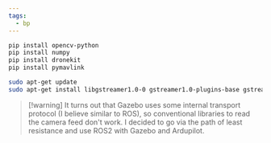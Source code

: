 ```yaml
---
tags:
  - bp
---
```

```bash
pip install opencv-python
pip install numpy
pip install dronekit
pip install pymavlink
```

```bash
sudo apt-get update
sudo apt-get install libgstreamer1.0-0 gstreamer1.0-plugins-base gstreamer1.0-plugins-good gstreamer1.0-plugins-bad gstreamer1.0-plugins-ugly gstreamer1.0-libav gstreamer1.0-doc gstreamer1.0-tools gstreamer1.0-x gstreamer1.0-alsa gstreamer1.0-gl gstreamer1.0-gtk3 gstreamer1.0-qt5 gstreamer1.0-pulseaudio
```

> [!warning] It turns out that Gazebo uses some internal transport protocol (I believe similar to ROS), so conventional libraries to read the camera feed don't work. I decided to go via the path of least resistance and use ROS2 with Gazebo and Ardupilot.

